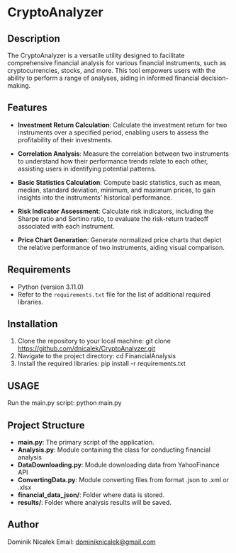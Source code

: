 # CryptoAnalyzer

## Description

The CryptoAnalyzer is a versatile utility designed to facilitate comprehensive financial analysis for various financial instruments,
such as cryptocurrencies, stocks, and more. 
This tool empowers users with the ability to perform a range of analyses, aiding in informed financial decision-making.

## Features

- **Investment Return Calculation**: Calculate the investment return for two instruments over a specified period, enabling users to assess the profitability of their investments.

- **Correlation Analysis**: Measure the correlation between two instruments to understand how their performance trends relate to each other, assisting users in identifying potential patterns.

- **Basic Statistics Calculation**: Compute basic statistics, such as mean, median, standard deviation, minimum, and maximum prices, to gain insights into the instruments' historical performance.

- **Risk Indicator Assessment**: Calculate risk indicators, including the Sharpe ratio and Sortino ratio, to evaluate the risk-return tradeoff associated with each instrument.

- **Price Chart Generation**: Generate normalized price charts that depict the relative performance of two instruments, aiding visual comparison.

## Requirements

- Python (version 3.11.0)
- Refer to the `requirements.txt` file for the list of additional required libraries.

## Installation

1. Clone the repository to your local machine:
   git clone https://github.com/dnicalek/CryptoAnalyzer.git
2. Navigate to the project directory:
   cd FinancialAnalysis
3. Install the required libraries:
   pip install -r requirements.txt

## USAGE
Run the main.py script:
  python main.py


## Project Structure

- **main.py**: The primary script of the application.
- **Analysis.py**: Module containing the class for conducting financial analysis
- **DataDownloading.py**: Module downloading data from YahooFinance API
- **ConvertingData.py**: Module converting files from format .json to .xml or .xlsx
- **financial_data_json/**: Folder where data is stored.
- **results/**: Folder where analysis results will be saved.

## Author
Dominik Nicałek
Email: dominiknicalek@gmail.com





